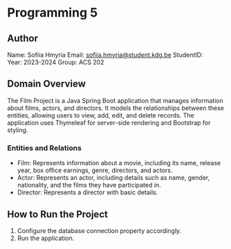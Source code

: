 # Programming 5

## Author
Name:       Sofiia Hmyria
Email:      sofiia.hmyria@student.kdg.be
StudentID:  
Year:       2023-2024
Group:      ACS 202

## Domain Overview
The Film Project is a Java Spring Boot application that manages information about films, actors, and directors. 
It models the relationships between these entities, allowing users to view, add, edit, and delete records. 
The application uses Thymeleaf for server-side rendering and Bootstrap for styling.


### Entities and Relations
- Film: Represents information about a movie, including its name, release year, box office earnings, genre, directors, and actors.
- Actor: Represents an actor, including details such as name, gender, nationality, and the films they have participated in.
- Director: Represents a director with basic details.

## How to Run the Project
1. Configure the database connection property accordingly. 
2. Run the application.

